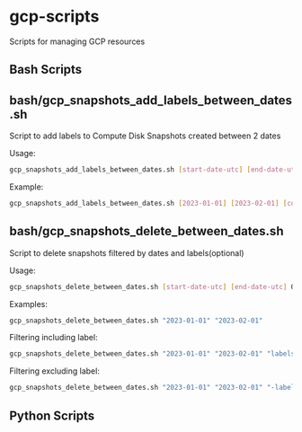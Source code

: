 # gcp-scripts
Scripts for managing GCP resources

## Bash Scripts

## bash/gcp_snapshots_add_labels_between_dates.sh

Script to add labels to Compute Disk Snapshots created between 2 dates

Usage: 
```sh
gcp_snapshots_add_labels_between_dates.sh [start-date-utc] [end-date-utc] [label-key=label-value]
```
Example: 
```sh 
gcp_snapshots_add_labels_between_dates.sh [2023-01-01] [2023-02-01] [component=disk-snapshot]
```

## bash/gcp_snapshots_delete_between_dates.sh

Script to delete snapshots filtered by dates and labels(optional)

Usage: 
```sh
gcp_snapshots_delete_between_dates.sh [start-date-utc] [end-date-utc] Optional: [labels.label-key=label-value]
```

Examples: 
```sh
gcp_snapshots_delete_between_dates.sh "2023-01-01" "2023-02-01"
```

Filtering including label: 
```sh
gcp_snapshots_delete_between_dates.sh "2023-01-01" "2023-02-01" "labels.environment=uat"
```

Filtering excluding label:
```sh
gcp_snapshots_delete_between_dates.sh "2023-01-01" "2023-02-01" "-labels.environment=uat"
```

## Python Scripts